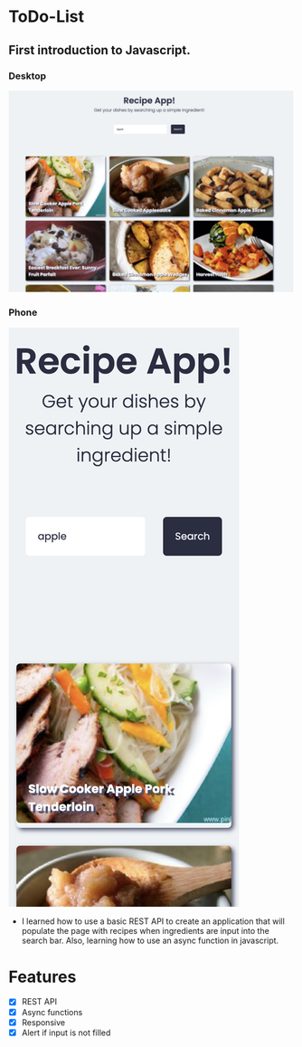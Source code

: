 # ToDo-List 

## First introduction to Javascript.

### Desktop
![Desktop app image](Img/Desktop.png)

### Phone
![Phone app image](Img/Phone.png)


- I learned how to use a basic REST API to create an application that will populate the page with recipes when ingredients are input into the search bar. Also, learning how to use an async function in javascript.

# Features

- [x] REST API 
- [x] Async functions 
- [x] Responsive
- [x] Alert if input is not filled
